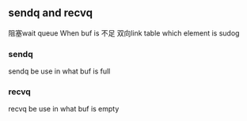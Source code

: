 ##  sendq and recvq
阻塞wait queue When buf is 不足
双向link table which element is sudog

###   sendq
sendq be use in what buf is full


###   recvq
recvq be use in what buf is empty
